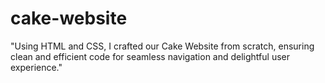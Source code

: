 # cake-website
"Using HTML and CSS, I crafted our Cake Website from scratch, ensuring clean and efficient code for seamless navigation and delightful user experience."
